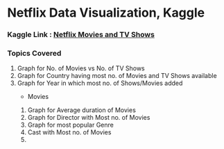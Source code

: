 <H1>Netflix Data Visualization, Kaggle</H1>
<H3>Kaggle Link : <a href="https://www.kaggle.com/shivamb/netflix-shows">Netflix Movies and TV Shows</a><H3>
<H3>Topics Covered</H3>
<ol>
    <li>Graph for No. of Movies vs No. of TV Shows</li>
    <li>Graph for Country having most no. of Movies and TV Shows available</li>
    <li>Graph for Year in which most no. of Shows/Movies added</li>
    <ul><li style="fontsize:15">Movies</li></ul>
    <ol>
    <li>Graph for Average duration of Movies</li>
    <li>Graph for Director with Most no. of Movies</li>
    <li>Graph for most popular Genre</li>
    <li>Cast with Most no. of Movies</li>
    <li></li>
    </ol>
</ol>
 

